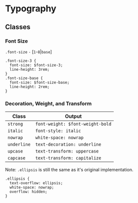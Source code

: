 # Typography

## Classes

### Font Size

`.font-size` `-` [`1`-`8`|`base`]

```
.font-size-3 {
  font-size: $font-size-3;
  line-height: 3rem;
}
.font-size-base {
  font-size: $font-size-base;
  line-height: 2rem;
}
```

### Decoration, Weight, and Transform

| Class  | Output  |
|--------|---------|
| `strong` | `font-weight: $font-weight-bold` |
| `italic` | `font-style: italic` |
| `nowrap` | `white-space: nowrap` |
| `underline` | `text-decoration: underline` |
| `upcase` | `text-transform: uppercase` |
| `capcase` | `text-transform: capitalize` |


Note: `.ellipsis` is still the same as it's original implementation.
```
.ellipsis {
  text-overflow: ellipsis;
  white-space: nowrap;
  overflow: hidden;
}
```
